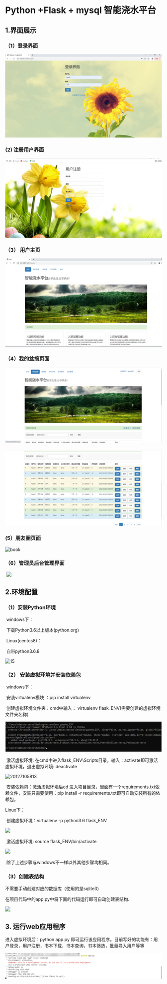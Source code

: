 # Python +Flask + mysql 智能浇水平台

## 1.界面展示

### （1）登录界面

![](./img/login.png)

###   (2) 注册用户界面

![](./img/register.png)

### （3） 用户主页

![home](./img/home.png)

### （4）我的盆摘页面

![](./img/my_plant01.png)

### 
![](./img/my_plant02.png)

### (5）朋友圈页面

![book](./img/book.png)

### （6）管理员后台管理界面

​	![](./img/permission.png)

### 	

## 2.环境配置

### （1）安装Python环境

​	windows下：

​			下载Python3.6以上版本(python.org)

​	Linux(centos8)：

​			自带python3.6.8

![15](./img/15.png)

### （2） 安装虚拟环境并安装依赖包

​	windows下：

​			安装virtualenv模块 ：pip install virtualenv

​			创建虚拟环境文件夹：cmd中输入： virtualenv flask_ENV(需要创建的虚拟环境文件夹名称)

![windows_env](./img/windows_env.png)

​			激活虚拟环境: 在cmd中进入flask_ENV\Scripts目录，输入：activate即可激活虚拟环境，退出虚拟环境: deactivate

![20127105813](./img/20127105813.png)

​			安装依赖包：激活虚拟环境后cd 进入项目目录，里面有一个requirements.txt依赖文件，安装只需要使用：pip install -r requirements.txt即可自动安装所有的依赖包。

Linux下：

​			创建虚拟环境：virtualenv -p python3.6 flask_ENV

![](./img/test_ENV.png)

​			激活虚拟环境: source flask_ENV/bin/activate

![](./img/test_ENV_activate.png)

​			除了上述步骤与windows不一样以外其他步骤均相同。

### （3）创建表结构

不需要手动创建对应的数据库（使用的是sqlite3）

在项目代码中的app.py中将下面的代码运行即可自动创建表结构.

![](./img/create_tables.png)

## 3. 运行web应用程序

进入虚拟环境后：python app.py 即可运行该应用程序。目前写好的功能有：用户登录，用户注册，书本下载，书本查询，书本筛选，批量导入用户等等

![](./img/run.png)
